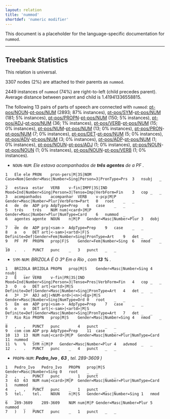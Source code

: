 ```yaml
---
layout: relation
title: 'nummod'
shortdef: 'numeric modifier'
---
```


This document is a placeholder for the language-specific documentation
for `nummod`.

--------------------------------------------------------------------------------

## Treebank Statistics

This relation is universal.

3307 nodes (2%) are attached to their parents as `nummod`.

2449 instances of `nummod` (74%) are right-to-left (child precedes parent).
Average distance between parent and child is 1.41941336558815.

The following 13 pairs of parts of speech are connected with `nummod`: [pt-pos/NOUN]()-[pt-pos/NUM]() (2893; 87% instances), [pt-pos/SYM]()-[pt-pos/NUM]() (181; 5% instances), [pt-pos/PROPN]()-[pt-pos/NUM]() (150; 5% instances), [pt-pos/ADJ]()-[pt-pos/NUM]() (36; 1% instances), [pt-pos/VERB]()-[pt-pos/NUM]() (15; 0% instances), [pt-pos/NUM]()-[pt-pos/NUM]() (13; 0% instances), [pt-pos/PRON]()-[pt-pos/NUM]() (7; 0% instances), [pt-pos/DET]()-[pt-pos/NUM]() (5; 0% instances), [pt-pos/ADV]()-[pt-pos/NUM]() (3; 0% instances), [pt-pos/ADP]()-[pt-pos/NUM]() (1; 0% instances), [pt-pos/NOUN]()-[pt-pos/ADJ]() (1; 0% instances), [pt-pos/NOUN]()-[pt-pos/NOUN]() (1; 0% instances), [pt-pos/NOUN]()-[pt-pos/VERB]() (1; 0% instances).

* `NOUN-NUM`: _Ele estava acompanhados de <b>três</b> <b>agentes</b> de a PF ._

~~~ conllu
1	Ele	ele	PRON	pron-pers|M|3S|NOM	Case=Nom|Gender=Masc|Number=Sing|Person=3|PronType=Prs	3	nsubj	_	_
2	estava	estar	VERB	v-fin|IMPF|3S|IND	Mood=Ind|Number=Sing|Person=3|Tense=Imp|VerbForm=Fin	3	cop	_	_
3	acompanhados	acompanhar	VERB	v-pcp|M|P	Gender=Masc|Number=Plur|VerbForm=Part	0	root	_	_
4	de	de	ADP	prp	AdpType=Prep	6	case	_	_
5	três	três	NUM	num|<card>|M|P	Gender=Masc|Number=Plur|NumType=Card	6	nummod	_	_
6	agentes	agente	NOUN	n|M|P	Gender=Masc|Number=Plur	3	dobj	_	_
7	de	de	ADP	prp|<sam->	AdpType=Prep	9	case	_	_
8	a	o	DET	art|<-sam>|<artd>|F|S	Definite=Def|Gender=Fem|Number=Sing|PronType=Art	9	det	_	_
9	PF	PF	PROPN	prop|F|S	Gender=Fem|Number=Sing	6	nmod	_	_
10	.	.	PUNCT	punc	_	3	punct	_	_
~~~

* `SYM-NUM`: _BRIZOLA É O 3º Em o Rio , com <b>13</b> <b>%</b> ._

~~~ conllu
1	BRIZOLA	BRIZOLA	PROPN	prop|M|S	Gender=Masc|Number=Sing	4	nsubj	_	_
2	É	ser	VERB	v-fin|PR|3S|IND	Mood=Ind|Number=Sing|Person=3|Tense=Pres|VerbForm=Fin	4	cop	_	_
3	O	o	DET	art|<artd>|M|S	Definite=Def|Gender=Masc|Number=Sing|PronType=Art	4	det	_	_
4	3º	3º	ADJ	adj|<NUM-ord>|<n>|<Eg>|M|S	Gender=Masc|Number=Sing|NumType=Ord	0	root	_	_
5	Em	em	ADP	prp|<sam->	AdpType=Prep	7	case	_	_
6	o	o	DET	art|<-sam>|<artd>|M|S	Definite=Def|Gender=Masc|Number=Sing|PronType=Art	7	det	_	_
7	Rio	Rio	PROPN	prop|M|S	Gender=Masc|Number=Sing	4	nmod	_	_
8	,	,	PUNCT	punc	_	4	punct	_	_
9	com	com	ADP	prp	AdpType=Prep	11	case	_	_
10	13	13	NUM	num|<card>|M|P	Gender=Masc|Number=Plur|NumType=Card	11	nummod	_	_
11	%	%	SYM	n|M|P	Gender=Masc|Number=Plur	4	advmod	_	_
12	.	.	PUNCT	punc	_	4	punct	_	_
~~~

* `PROPN-NUM`: _<b>Pedro_Ivo</b> , <b>63</b> , tel. 289-3609 )_

~~~ conllu
1	Pedro_Ivo	Pedro_Ivo	PROPN	prop|M|S	Gender=Masc|Number=Sing	0	root	_	_
2	,	,	PUNCT	punc	_	1	punct	_	_
3	63	63	NUM	num|<card>|M|P	Gender=Masc|Number=Plur|NumType=Card	1	nummod	_	_
4	,	,	PUNCT	punc	_	1	punct	_	_
5	tel.	tel.	NOUN	n|M|S	Gender=Masc|Number=Sing	1	nmod	_	_
6	289-3609	289-3609	NUM	num|M|P	Gender=Masc|Number=Plur	5	nummod	_	_
7	)	)	PUNCT	punc	_	1	punct	_	_
~~~



